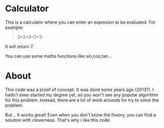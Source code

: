 # Calculator

This is a calculator where you can enter an expresion to be evaluated. For example:

> 3+2*3-(1+1)

It will return 7.

You can use some maths functions like sin,cos,tan...

# About

This code was a proof of concept. It was done some years ago (2013?). I hadn't even started my degree yet, so you won't see any popular algorithm for this problem. Instead, there are a lot of work arounds for try to solve the problem.  
  
But... It works great! Even when you don't know the theory, you can find a solution with cleverness. That's why i like this code.
